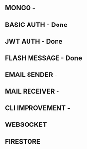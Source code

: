 ## MONGO              - 
## BASIC AUTH         - Done
## JWT AUTH           - Done
## FLASH MESSAGE      - Done
## EMAIL SENDER       - 
## MAIL RECEIVER      -     
## CLI IMPROVEMENT    - 
## WEBSOCKET     
## FIRESTORE     
